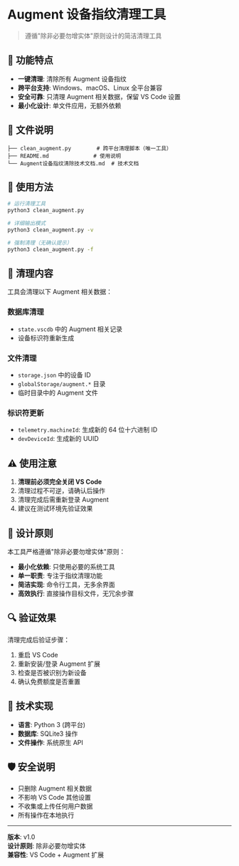 # Augment 设备指纹清理工具

> 遵循"除非必要勿增实体"原则设计的简洁清理工具

## 🎯 功能特点

- **一键清理**: 清除所有 Augment 设备指纹
- **跨平台支持**: Windows、macOS、Linux 全平台兼容
- **安全可靠**: 只清理 Augment 相关数据，保留 VS Code 设置
- **最小化设计**: 单文件应用，无额外依赖

## 📁 文件说明

```
├── clean_augment.py        # 跨平台清理脚本（唯一工具）
├── README.md              # 使用说明
└── Augment设备指纹清除技术文档.md  # 技术文档
```

## 🚀 使用方法

```bash
# 运行清理工具
python3 clean_augment.py

# 详细输出模式
python3 clean_augment.py -v

# 强制清理（无确认提示）
python3 clean_augment.py -f
```

## 🔧 清理内容

工具会清理以下 Augment 相关数据：

### 数据库清理
- `state.vscdb` 中的 Augment 相关记录
- 设备标识符重新生成

### 文件清理
- `storage.json` 中的设备 ID
- `globalStorage/augment.*` 目录
- 临时目录中的 Augment 文件

### 标识符更新
- `telemetry.machineId`: 生成新的 64 位十六进制 ID
- `devDeviceId`: 生成新的 UUID

## ⚠️ 使用注意

1. **清理前必须完全关闭 VS Code**
2. 清理过程不可逆，请确认后操作
3. 清理完成后需重新登录 Augment
4. 建议在测试环境先验证效果

## 🎨 设计原则

本工具严格遵循"除非必要勿增实体"原则：

- **最小化依赖**: 只使用必要的系统工具
- **单一职责**: 专注于指纹清理功能
- **简洁实现**: 命令行工具，无多余界面
- **高效执行**: 直接操作目标文件，无冗余步骤

## 🔍 验证效果

清理完成后验证步骤：

1. 重启 VS Code
2. 重新安装/登录 Augment 扩展
3. 检查是否被识别为新设备
4. 确认免费额度是否重置

## 📝 技术实现

- **语言**: Python 3 (跨平台)
- **数据库**: SQLite3 操作
- **文件操作**: 系统原生 API

## 🛡️ 安全说明

- 只删除 Augment 相关数据
- 不影响 VS Code 其他设置
- 不收集或上传任何用户数据
- 所有操作在本地执行

---

**版本**: v1.0  
**设计原则**: 除非必要勿增实体  
**兼容性**: VS Code + Augment 扩展

